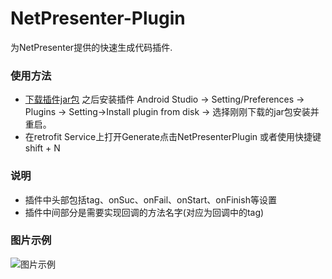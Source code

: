 # NetPresenter-Plugin
为NetPresenter提供的快速生成代码插件.

### 使用方法

- [下载插件jar包](https://github.com/Dearyu/NetPresenter-Plugin/raw/master/NetPresenterPlugin.jar) 之后安装插件 Android Studio -> Setting/Preferences -> Plugins -> Setting->Install plugin from disk -> 选择刚刚下载的jar包安装并重启。
- 在retrofit Service上打开Generate点击NetPresenterPlugin 或者使用快捷键shift + N   
  
### 说明  

- 插件中头部包括tag、onSuc、onFail、onStart、onFinish等设置 
- 插件中间部分是需要实现回调的方法名字(对应为回调中的tag)

### 图片示例  

![图片示例](https://github.com/Dearyu/NetPresenter-Plugin/blob/master/img/NetPresenterPluginDemo.gif)
